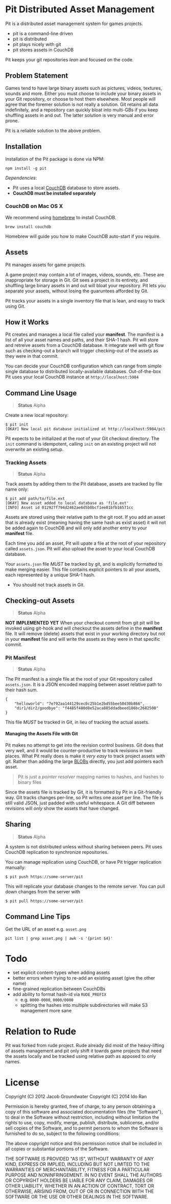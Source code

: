 # Pit Distributed Asset Management

Pit is a distributed asset management system for games projects.

- pit is a command-line driven
- pit is distributed
- pit plays nicely with git
- pit stores assets in CouchDB

Pit keeps your git repositories _lean_ and focused on the code.

## Problem Statement

Games tend to have large binary assets such as pictures, videos, textures, sounds and more.
Either you must choose to include your binary assets in your Git repository,
or choose to host them elsewhere.
Most people will agree that the foremer solution is not really a solution.
Git retains all data indefinitely, and a repository can quickly bloat into multi-GBs
if you keep shuffling assets in and out.
The latter solution is very manual and error prone.

Pit is a reliable solution to the above problem.

## Installation

Installation of the Pit package is done via NPM:

    npm install -g pit

_Dependencies_:

- Pit uses a local [CouchDB](http://couchdb.apache.org/) database to store assets.
- **CouchDB must be installed separately**

### CouchDB on Mac OS X

We recommend using [homebrew](http://mxcl.github.com/homebrew/) to install CouchDB.

    brew install couchdb

Homebrew will guide you how to make CouchDB auto-start if you require.

## Assets

Pit manages assets for game projects.

A game project may contain a lot of images,
videos, sounds, etc.
These are inappropriate for storage in Git.
Git sees a project in its entirety, 
and shuffling large binary assets in and out will bloat your repository.
Pit lets you separate your assets, 
without losing the guaruntees afforded by Git.

Pit tracks your assets in a single inventory file that is lean,
and easy to track using Git.

## How it Works

Pit creates and manages a local file called your **manifest**.
The manifest is a list of all your asset names and paths, and their SHA-1 hash.
Pit will store and retreive assets from a CouchDB database.
It integrate well with git flow such as checking-out a branch will trigger checking-out of the assets as they were in that commit.

You can decide your CouchDB configuration which can range from simple single database to distributed locally-available databases.
Out-of-the-box Pit uses your local CouchDB instance at `http://localhost:5984`

## Command Line Usage

> **Status** Alpha

Create a new local repository:

    $ pit init
    [OKAY] New local pit database initialized at http://localhost:5984/pit

Pit expects to be initialized at the root of your Git checkout directory.
The `init` command is idempotent, calling `init` on an existing project
will not overwrite an existing setup.

### Tracking Assets

> **Status** Alpha

Track assets by adding them to the Pit database,
assets are tracked by file name only:

    $ pit add path/to/file.ext
    [OKAY] New asset added to local database as 'file.ext'
    [INFO] Asset id 012927f794d2462ae6d5b0bcf1ee01bfb16571cc

Assets are stored using their relative path to the git root.
If you add an asset that is already exist (meaning having the same hash as exist asset) it will not be added again to CouchDB and will only add another entry to your **manifest** file.

Each time you add an asset, 
Pit will upate a file at the root of your repository called
`assets.json`.
Pit will also upload the asset to your local CouchDB database.

Your `assets.json` file _MUST_ be tracked by git,
and is explicitly formatted to make merging easier.
This file contains explicit pointers to all your assets,
each represented by a unique SHA-1 hash.

- You should not track assets in Git.

## Checking-out Assets

> **Status** Alpha

**NOT IMPLEMENTED YET**
When your checkout commit from git pit will be invoked using git-hook and will checkout the assets define in the **manifest** file.
It will remove (delete) assets that exist in your working directory but not in your **manifest** file and will write the assets as they were in that specific commit.

### Pit Manifest

> **Status** Alpha

The Pit manifest is a single file at the root of your Git repository
called `assets.json`.
It is a JSON encoded mapping between asset relative path to their hash sum.

    {
        "helloworld": "7e792aa144129cec0c25b1e2bd55bee50d30b866", 
        "dir1/dir2/goodbye": "f4485f480d8e52aca885ddadbeed186bc2682500"
    }

This file _MUST_ be tracked in Git, in lieu of tracking the actual assets.

#### Managing the Assets File with Git

Pit makes no attempt to get into the revision control business.
Git does that very well, and it would be counter-productive to track revisions in two places.
What Pit really does is make it _very easy_ to track project assets with git.
Rather than adding the large [BLOBs](http://en.wikipedia.org/wiki/Binary_large_object) directly,
you just add pointers each asset.

> Pit is just a _pointer resolver_ mapping names to hashes, and hashes to binary files

Since the assets file is tracked by Git, it is formatted by Pit in a Git-friendly way.
Git tracks changes per-line, so Pit writes one asset per line.
The file is still valid JSON, just padded with useful whitespace.
A Git diff between revisions will _only_ show the assets that have changed.

## Sharing

> **Status** Alpha

A system is not distributed unless without sharing between peers.
Pit uses CouchDB replication to synchronize repositories.

You can manage replication using CouchDB, or have Pit trigger replication manually:

    $ pit push https://some-server/pit

This will replicate your database changes to the remote server.
You can pull down changes from the server with 

    $ pit pull https://some-server/pit

## Command Line Tips

Get the URL of an asset e.g. `asset.png` 

    pit list | grep asset.png | awk -s '{print $4}'

# Todo

- set explicit content-types when adding assets
- better errors when trying to re-add an existing asset (give the other name)
- fine-grained replication between CouchDBs
- add ability to format hash-id via `RUDE_PREFIX`
    - e.g. `0000-0000`, `0000/0000`
    - splitting the hashes into multiple subdirectories will make S3 management more sane

# Relation to Rude

Pit was forked from rude project. Rude already did most of the heavy-lifting of assets management and pit only shift it towrds game projects that need the assets locally and be tracked using relative path as apposed to only names.

# License

Copyright (C) 2012 Jacob Groundwater
Copyright (C) 2014 Ido Ran

Permission is hereby granted, free of charge, to any person obtaining a copy of this software and associated documentation files (the "Software"), to deal in the Software without restriction, including without limitation the rights to use, copy, modify, merge, publish, distribute, sublicense, and/or sell copies of the Software, and to permit persons to whom the Software is furnished to do so, subject to the following conditions:

The above copyright notice and this permission notice shall be included in all copies or substantial portions of the Software.

THE SOFTWARE IS PROVIDED "AS IS", WITHOUT WARRANTY OF ANY KIND, EXPRESS OR IMPLIED, INCLUDING BUT NOT LIMITED TO THE WARRANTIES OF MERCHANTABILITY, FITNESS FOR A PARTICULAR PURPOSE AND NONINFRINGEMENT. IN NO EVENT SHALL THE AUTHORS OR COPYRIGHT HOLDERS BE LIABLE FOR ANY CLAIM, DAMAGES OR OTHER LIABILITY, WHETHER IN AN ACTION OF CONTRACT, TORT OR OTHERWISE, ARISING FROM, OUT OF OR IN CONNECTION WITH THE SOFTWARE OR THE USE OR OTHER DEALINGS IN THE SOFTWARE.
